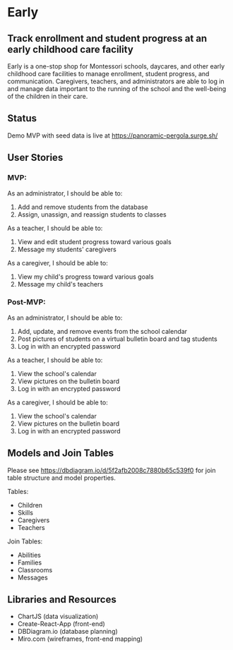 # Early
## Track enrollment and student progress at an early childhood care facility

Early is a one-stop shop for Montessori schools, daycares, and other early childhood care facilities to manage enrollment, student progress, and communication. Caregivers, teachers, and administrators are able to log in and manage data important to the running of the school and the well-being of the children in their care.

## Status

Demo MVP with seed data is live at https://panoramic-pergola.surge.sh/

## User Stories

### MVP:

As an administrator, I should be able to:
1. Add and remove students from the database
2. Assign, unassign, and reassign students to classes

As a teacher, I should be able to:
1. View and edit student progress toward various goals
2. Message my students' caregivers

As a caregiver, I should be able to:
1. View my child's progress toward various goals
2. Message my child's teachers

### Post-MVP:

As an administrator, I should be able to:
1. Add, update, and remove events from the school calendar
2. Post pictures of students on a virtual bulletin board and tag students
3. Log in with an encrypted password

As a teacher, I should be able to:
1. View the school's calendar
2. View pictures on the bulletin board
3. Log in with an encrypted password


As a caregiver, I should be able to:
1. View the school's calendar
2. View pictures on the bulletin board
3. Log in with an encrypted password

## Models and Join Tables
Please see https://dbdiagram.io/d/5f2afb2008c7880b65c539f0 for join table structure and model properties.

Tables:
- Children
- Skills
- Caregivers
- Teachers

Join Tables:
- Abilities
- Families
- Classrooms
- Messages

## Libraries and Resources
- ChartJS (data visualization)
- Create-React-App (front-end)
- DBDiagram.io (database planning)
- Miro.com (wireframes, front-end mapping)
